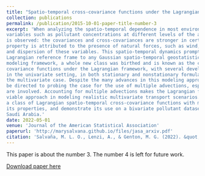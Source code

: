 ```yaml
---
title: "Spatio-temporal cross-covariance functions under the Lagrangian framework with Multiple Advections"
collection: publications
permalink: /publication/2015-10-01-paper-title-number-3
excerpt: 'When analyzing the spatio-temporal dependence in most environmental and earth sciences
variables such as pollutant concentrations at different levels of the atmosphere, a special property
is observed: the covariances and cross-covariances are stronger in certain directions. This
property is attributed to the presence of natural forces, such as wind, which cause the transport
and dispersion of these variables. This spatio-temporal dynamics prompts the integration of the
Lagrangian reference frame to any Gaussian spatio-temporal geostatistical model. Under this
modeling framework, a whole new class was birthed and is known as the class of spatio-temporal
covariance functions under the Lagrangian framework, with several developments already established
in the univariate setting, in both stationary and nonstationary formulations, but less so in
the multivariate case. Despite the many advances in this modeling approach, efforts have yet to
be directed to probing the case for the use of multiple advections, especially when several variables
are involved. Accounting for multiple advections makes the Lagrangian framework a more
viable approach in modeling realistic multivariate transport scenarios. In this work, we establish
a class of Lagrangian spatio-temporal cross-covariance functions with multiple advections, study
its properties, and demonstrate its use on a bivariate pollutant dataset of particulate matter in
Saudi Arabia.'
date: 2022-05-01
venue: 'Journal of the American Statistical Association'
paperurl: 'http://marysalvana.github.io/files/jasa_arxiv.pdf'
citation: 'Salvaña, M. L. O., Lenzi, A., & Genton, M. G. (2022). &quot;Spatio-temporal cross-covariance functions under the Lagrangian framework with multiple advections.&quot; <i>Journal of the American Statistical Association (to appear)</i>.'
---
```

This paper is about the number 3. The number 4 is left for future work.

[Download paper here](http://marysalvana.github.io/files/jasa_arxiv.pdf)

